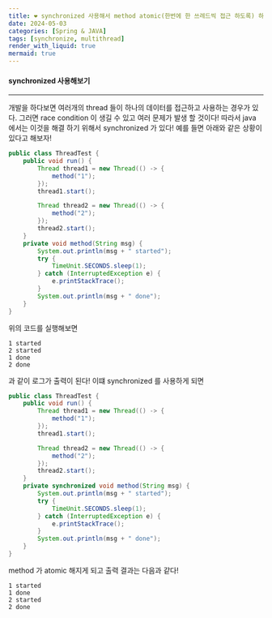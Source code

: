 ```yaml
---
title: ❤️ synchronized 사용해서 method atomic(한번에 한 쓰레드씩 접근 하도록) 하게 만들기!
date: 2024-05-03
categories: [Spring & JAVA]
tags: [synchronize, multithread]
render_with_liquid: true
mermaid: true
---
```

#### synchronized 사용해보기
---
개발을 하다보면 여러개의 thread 들이 하나의 데이터를 접근하고 사용하는 경우가 있다. 그러면 race condition 이 생길 수 있고 여러 문제가 발생 할 것이다! 따라서 java 에서는 이것을 해결 하기 위해서 synchronized 가 있다!
예를 들면 아래와 같은 상황이 있다고 해보자!

```java
public class ThreadTest {
    public void run() {
        Thread thread1 = new Thread(() -> {
            method("1");
        });
        thread1.start();

        Thread thread2 = new Thread(() -> {
            method("2");
        });
        thread2.start();
    }
    private void method(String msg) {
        System.out.println(msg + " started");
        try {
            TimeUnit.SECONDS.sleep(1);
        } catch (InterruptedException e) {
            e.printStackTrace();
        }
        System.out.println(msg + " done");
    }
}
```

위의 코드를 실행해보면 
```log
1 started
2 started
1 done
2 done
```

과 같이 로그가 출력이 된다! 이떄 synchronized 를 사용하게 되면

```java
public class ThreadTest {
    public void run() {
        Thread thread1 = new Thread(() -> {
            method("1");
        });
        thread1.start();

        Thread thread2 = new Thread(() -> {
            method("2");
        });
        thread2.start();
    }
    private synchronized void method(String msg) {
        System.out.println(msg + " started");
        try {
            TimeUnit.SECONDS.sleep(1);
        } catch (InterruptedException e) {
            e.printStackTrace();
        }
        System.out.println(msg + " done");
    }
}
```

method 가 atomic 해지게 되고 출력 결과는 다음과 같다!

```log
1 started
1 done
2 started
2 done
```
